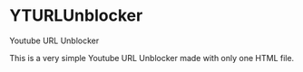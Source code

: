 # YTURLUnblocker
Youtube URL Unblocker

This is a very simple Youtube URL Unblocker made with only one HTML file.
